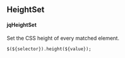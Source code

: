 ## HeightSet
#### jqHeightSet
Set the CSS height of every matched element.
```
$(${selector}).height(${value});
```